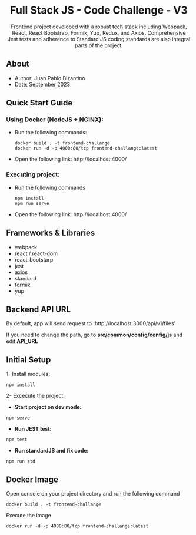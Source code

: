 <div align="center">
  <h1>Full Stack JS - Code Challenge - V3</h1>
  <p>Frontend project developed with a robust tech stack including Webpack, React, React Bootstrap, Formik, Yup, Redux, and Axios. Comprehensive Jest tests and adherence to Standard JS coding standards are also integral parts of the project.</p>  
</div>

## About

- Author: Juan Pablo Bizantino
- Date: September 2023

## Quick Start Guide

### Using Docker (NodeJS + NGINX):

- Run the following commands:

  ```
  docker build . -t frontend-challange
  docker run -d -p 4000:80/tcp frontend-challange:latest
  ```

- Open the following link: http://localhost:4000/

### Executing project:

- Run the following commands

  ```
  npm install
  npm run serve
  ```

- Open the following link: http://localhost:4000/

## Frameworks & Libraries

- webpack
- react / react-dom
- react-bootstarp
- jest
- axios
- standard
- formik
- yup

## Backend API URL

By default, app will send request to 'http://localhost:3000/api/v1/files'

If you need to change the path, go to **src/common/config/config/js** and edit **API_URL**

## Initial Setup

1- Install modules:

```
npm install
```

2- Excecute the project:

- **Start project on dev mode:**

```
npm serve
```

- **Run JEST test:**

```
npm test
```

- **Run standardJS and fix code:**

```
npm run std
```

## Docker Image

Open console on your project directory and run the following command

```
docker build . -t frontend-challange
```

Execute the image

```
docker run -d -p 4000:80/tcp frontend-challange:latest
```
